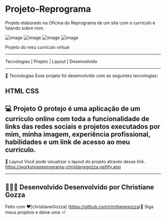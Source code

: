 # Projeto-Reprograma
Projeto elaborado na Oficina do Reprograma de um site com o currículo e falando sobre mim. 

![image](https://user-images.githubusercontent.com/72118415/127757117-8dfaa2a1-62f9-42e2-9b32-c761d6447e07.png)
![image](https://user-images.githubusercontent.com/72118415/127757124-d7d14855-c518-48ef-8e85-e97b98da67df.png)
![image](https://user-images.githubusercontent.com/72118415/127757135-e0519b99-7c07-40ea-9c21-569096c98a49.png)
![image](https://user-images.githubusercontent.com/72118415/127757142-b357140b-b0c0-4cdb-907a-ffa3b2c4c707.png)



Projeto do meu currículo virtual 
*****************************************************************************

Tecnologias   |    Projeto   |    Layout   |    Desenvolvido 


------------------------------------------------------------------------------------------------------------------
🚀 Tecnologias
Esse projeto foi desenvolvido com as seguintes tecnologias:

HTML
CSS
------------------------------------------------------------------------------------------------------------------
💻 Projeto
O protejo é uma aplicação de um currículo online com toda a funcionalidade de links das redes sociais e projetos executados por mim, minha imagem, experiência profissional, habilidades e um link de acesso ao meu currículo.
----------------------------------------------------------------------------------------------------------------
🔖 Layout
Você pode visualizar o layout do projeto através desse link. https://workshopreprograma-christianegozza.netlify.app

----------------------------------------------------------------------------------------------------------------------------
👩🏻‍💻 Desenvolvido 
Desenvolvido por Christiane Gozza
----------------------------------------------------------------------------------------------------------------------------


Feito com ♥[christianeGozza] (https://github.com/chritianegozza)👋 Siga meus projetos e deixe uma  ⭐!

